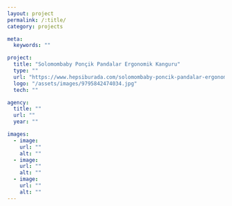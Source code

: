 ```yaml
---
layout: project
permalink: /:title/
category: projects

meta:
  keywords: ""

project:
  title: "Solomombaby Ponçik Pandalar Ergonomik Kanguru"
  type: ""
  url: "https://www.hepsiburada.com/solomombaby-poncik-pandalar-ergonomik-kanguru-p-HBV00000AC0A9?magaza=Zen%20Design"
  logo: "/assets/images/9795842474034.jpg"
  tech: ""

agency:
  title: ""
  url: ""
  year: ""

images:
  - image:
    url: ""
    alt: ""
  - image:
    url: ""
    alt: ""
  - image:
    url: ""
    alt: ""
---
```

<p></p>
